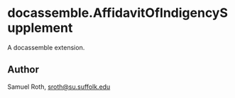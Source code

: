 # docassemble.AffidavitOfIndigencySupplement

A docassemble extension.

## Author

Samuel Roth, sroth@su.suffolk.edu


